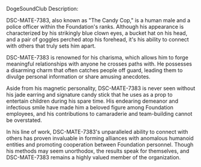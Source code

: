 DogeSoundClub Description:

DSC-MATE-7383, also known as "The Candy Cop," is a human male and a police officer within the Foundation's ranks. Although his appearance is characterized by his strikingly blue clown eyes, a bucket hat on his head, and a pair of goggles perched atop his forehead, it's his ability to connect with others that truly sets him apart.

DSC-MATE-7383 is renowned for his charisma, which allows him to forge meaningful relationships with anyone he crosses paths with. He possesses a disarming charm that often catches people off guard, leading them to divulge personal information or share amusing anecdotes.

Aside from his magnetic personality, DSC-MATE-7383 is never seen without his jade earring and signature candy stick that he uses as a prop to entertain children during his spare time. His endearing demeanor and infectious smile have made him a beloved figure among Foundation employees, and his contributions to camaraderie and team-building cannot be overstated.

In his line of work, DSC-MATE-7383's unparalleled ability to connect with others has proven invaluable in forming alliances with anomalous humanoid entities and promoting cooperation between Foundation personnel. Though his methods may seem unorthodox, the results speak for themselves, and DSC-MATE-7383 remains a highly valued member of the organization.